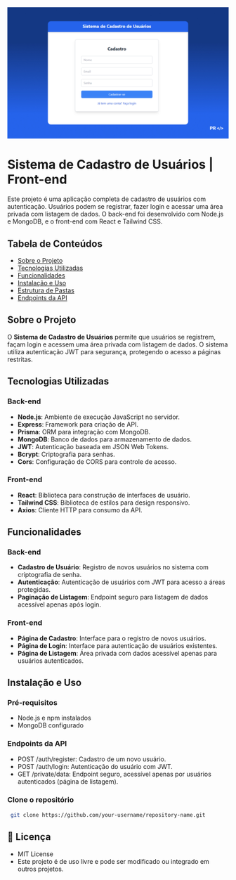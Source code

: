 <img alt='Logo do projeto' src='.github/cadastro.jpg'>

# Sistema de Cadastro de Usuários | Front-end

Este projeto é uma aplicação completa de cadastro de usuários com autenticação. Usuários podem se registrar, fazer login e acessar uma área privada com listagem de dados. O back-end foi desenvolvido com Node.js e MongoDB, e o front-end com React e Tailwind CSS.

## Tabela de Conteúdos

- [Sobre o Projeto](#sobre-o-projeto)
- [Tecnologias Utilizadas](#tecnologias-utilizadas)
- [Funcionalidades](#funcionalidades)
- [Instalação e Uso](#instalação-e-uso)
- [Estrutura de Pastas](#estrutura-de-pastas)
- [Endpoints da API](#endpoints-da-api)

## Sobre o Projeto

O **Sistema de Cadastro de Usuários** permite que usuários se registrem, façam login e acessem uma área privada com listagem de dados. O sistema utiliza autenticação JWT para segurança, protegendo o acesso a páginas restritas.

## Tecnologias Utilizadas

### Back-end

- **Node.js**: Ambiente de execução JavaScript no servidor.
- **Express**: Framework para criação de API.
- **Prisma**: ORM para integração com MongoDB.
- **MongoDB**: Banco de dados para armazenamento de dados.
- **JWT**: Autenticação baseada em JSON Web Tokens.
- **Bcrypt**: Criptografia para senhas.
- **Cors**: Configuração de CORS para controle de acesso.

### Front-end

- **React**: Biblioteca para construção de interfaces de usuário.
- **Tailwind CSS**: Biblioteca de estilos para design responsivo.
- **Axios**: Cliente HTTP para consumo da API.

## Funcionalidades

### Back-end

- **Cadastro de Usuário**: Registro de novos usuários no sistema com criptografia de senha.
- **Autenticação**: Autenticação de usuários com JWT para acesso a áreas protegidas.
- **Paginação de Listagem**: Endpoint seguro para listagem de dados acessível apenas após login.

### Front-end

- **Página de Cadastro**: Interface para o registro de novos usuários.
- **Página de Login**: Interface para autenticação de usuários existentes.
- **Página de Listagem**: Área privada com dados acessível apenas para usuários autenticados.

## Instalação e Uso

### Pré-requisitos

- Node.js e npm instalados
- MongoDB configurado

### Endpoints da API

- POST /auth/register: Cadastro de um novo usuário.
- POST /auth/login: Autenticação do usuário com JWT.
- GET /private/data: Endpoint seguro, acessível apenas por usuários autenticados (página de listagem).

### Clone o repositório

```bash
 git clone https://github.com/your-username/repository-name.git 
```

## 📄 Licença

- MIT License
- Este projeto é de uso livre e pode ser modificado ou integrado em outros projetos.
